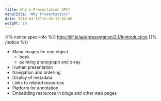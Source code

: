 ```yaml
---
title: Why a Presentation API?
menuTitle: "Why Presentation?"
date: 2018-04-15T14:48:11-04:00
weight: 10
---
```


{{% notice spec-info %}}
http://iiif.io/api/presentation/2.1/#introduction
{{% /notice %}}

- Many images for one object
  - book
  - painting photograph and x-ray
- Human presentation
- Navigation and ordering
- Display of metadata
- Links to related resources
- Platform for annotation
- Embedding resources in blogs and other web pages

<!-- #todo:80 give more reasons why there's a presentation API and rewrite this section -->

